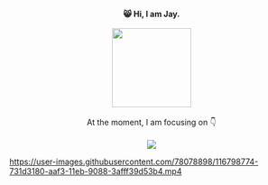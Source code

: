 <p align="center">
  <b> 😸 Hi, I am Jay.</b><br>
  <br>
  <img width="140px" height="140px"align="center" src="https://steamuserimages-a.akamaihd.net/ugc/1168069610703765689/DAD6C3BFFAC44165E9F7CC0DE93CC51A09C676A4/" />
  <br>
  
  <br>
   At the moment, I am focusing on 👇 
  <br>
  <br>
  <a  href="https://github.com/a331998513/projects">
    <img align="center" src="https://github-readme-stats.vercel.app/api/top-langs/?username=a331998513" />
  </a>
  
  https://user-images.githubusercontent.com/78078898/116798774-731d3180-aaf3-11eb-9088-3afff39d53b4.mp4
  
  
</p>

